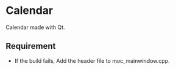 # Calendar

Calendar made with Qt.

## Requirement
- If the build fails, Add the <QDate> header file to moc_mainwindow.cpp.
